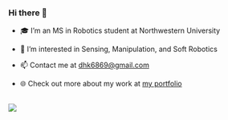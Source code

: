 ### Hi there 👋

<!--
**dokkev/dokkev** is a ✨ _special_ ✨ repository because its `README.md` (this file) appears on your GitHub profile.

Here are some ideas to get you started:

- 🔭 I’m currently working on ...
- 🌱 I’m currently learning ...
- 👯 I’m looking to collaborate on ...
- 🤔 I’m looking for help with ...
- 💬 Ask me about ...
- 📫 How to reach me: ...
- 😄 Pronouns: ...
- ⚡ Fun fact: ...
-->

- 🎓  I’m an MS in Robotics student at Northwestern University

- 🔭  I’m  interested in Sensing, Manipulation, and Soft Robotics

- 📫   Contact me at dhk6869@gmail.com

- 🌐  Check out more about my work at <a href="https://dokkev.github.io/" target="_blank">my portfolio</a>

<br> 

<img src="https://github-readme-stats.vercel.app/api?username=dokkev&count_private=true&show_icons=true&theme=algolia">
<!-- <img src="https://github-readme-stats.vercel.app/api/top-langs/?username=rubberdk&theme=algolia&layout=compact"> -->
